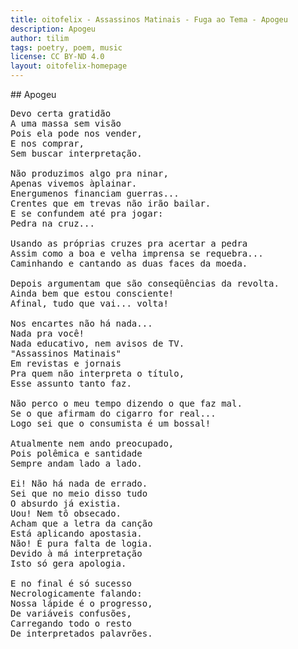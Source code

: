 ```yaml
---
title: oitofelix - Assassinos Matinais - Fuga ao Tema - Apogeu
description: Apogeu
author: tilim
tags: poetry, poem, music
license: CC BY-ND 4.0
layout: oitofelix-homepage
---
```

<div id="markdown" markdown="1">
## Apogeu

<pre class="poem">
Devo certa gratidão
A uma massa sem visão
Pois ela pode nos vender,
E nos comprar,
Sem buscar interpretação.

Não produzimos algo pra ninar,
Apenas vivemos àplainar.
Energumenos financiam guerras...
Crentes que em trevas não irão bailar.
E se confundem até pra jogar:
Pedra na cruz...

Usando as próprias cruzes pra acertar a pedra
Assim como a boa e velha imprensa se requebra...
Caminhando e cantando as duas faces da moeda.

Depois argumentam que são conseqüências da revolta.
Ainda bem que estou consciente!
Afinal, tudo que vai... volta!

Nos encartes não há nada...
Nada pra você!
Nada educativo, nem avisos de TV.
"Assassinos Matinais"
Em revistas e jornais
Pra quem não interpreta o título,
Esse assunto tanto faz.

Não perco o meu tempo dizendo o que faz mal.
Se o que afirmam do cigarro for real...
Logo sei que o consumista é um bossal!

Atualmente nem ando preocupado,
Pois polêmica e santidade
Sempre andam lado a lado.

Ei! Não há nada de errado.
Sei que no meio disso tudo
O absurdo já existia.
Uou! Nem tô obsecado.
Acham que a letra da canção
Está aplicando apostasia.
Não! É pura falta de logia.
Devido à má interpretação
Isto só gera apologia.

E no final é só sucesso
Necrologicamente falando:
Nossa lápide é o progresso,
De variáveis confusões,
Carregando todo o resto
De interpretados palavrões.
</pre>

</div>
